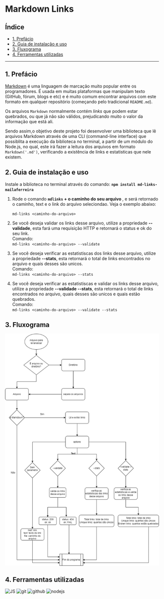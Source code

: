 # Markdown Links

## Índice

* [1. Prefácio](#1-prefácio)
* [2. Guia de instalação e uso](#2-guia-de-instalação-e-uso)
* [3. Fluxograma](#3-fluxograma)
* [4. Ferramentas utilizadas](#4-ferramentas-utilizadas)


***

## 1. Prefácio

[Markdown](https://pt.wikipedia.org/wiki/Markdown) é uma linguagem de marcação
muito popular entre os programadores. É usada em muitas plataformas que
manipulam texto (GitHub, fórum, blogs e etc) e é muito comum encontrar arquivos
com este formato em qualquer repositório (começando pelo tradicional
`README.md`).

Os arquivos `Markdown` normalmente contém _links_ que podem estar
quebrados, ou que já não são válidos, prejudicando muito o valor da
informação que está ali.

Sendo assim,o objetivo deste projeto foi desenvolver uma biblioteca que lê arquivos Markdown através de uma CLI (command-line interface) que possiblita a execução da biblioteca no terminal, a partir de um módulo do Node.js, no qual, este irá fazer a leitura dos arquivos em formato `Markdown('.md')`, verificando a existência de links e estatisticas que nele existem.


## 2. Guia de instalação e uso

Instale a biblioteca no terminal através do comando: <strong>`npm install md-links-mailaferreira`</strong>

1. Rode o comando <strong>`mdlinks` + o caminho do seu arquivo </strong>, e será retornado o caminho, text e o link do arquivo seleciondao. Veja o exemplo abaixo:  

    `md-links <caminho-do-arquivo>`

2. Se você deseja validar os links desse arquivo, utilize a propriedade <strong>--validade</strong>, esta fará uma requisição HTTP e retornará o status e ok do seu link. <br>
Comando: <br>
`md-links <caminho-do-arquivo> --validate` <br>


3. Se você deseja verificar as estatistiscas dos links desse arquivo, utilize a propriedade <strong>--stats</strong>, esta retornará o total de links encontrados no arquivo e quais desses são unicos. <br>
Comando: <br>
`md-links <caminho-do-arquivo> --stats` <br>


4. Se você deseja verificar as estatistiscas e validar os links desse arquivo, utilize a propriedade <strong>--validade --stats</strong>, esta retornará o total de links encontrados no arquivo, quais desses são unicos e quais estão quebrados. <br>
Comando: <br>
`md-links <caminho-do-arquivo> --validate --stats` <br>
 

## 3. Fluxograma

![fluxograma](./fluxograma.png)

## 4. Ferramentas utilizadas

 <img alt="JS" height="50" src="https://cdn2.iconfinder.com/data/icons/designer-skills/128/code-programming-javascript-software-develop-command-language-256.png"> <img alt="git" height="40" src="https://cdn3.iconfinder.com/data/icons/social-media-2169/24/social_media_social_media_logo_git-256.png"/> <img alt="github" height="45" src="https://cdn1.iconfinder.com/data/icons/unicons-line-vol-3/24/github-256.png"/> <img alt="nodejs" height="45" src="https://cdn.icon-icons.com/icons2/2415/PNG/512/nodejs_plain_logo_icon_146409.png"/> 